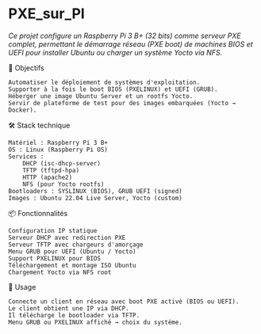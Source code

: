 # PXE_sur_PI
*Ce projet configure un Raspberry Pi 3 B+ (32 bits) comme serveur PXE complet, permettant le démarrage réseau (PXE boot) de machines BIOS et UEFI pour installer Ubuntu ou charger un système Yocto via NFS.*

🎯 Objectifs

    Automatiser le déploiement de systèmes d'exploitation.
    Supporter à la fois le boot BIOS (PXELINUX) et UEFI (GRUB).
    Héberger une image Ubuntu Server et un rootfs Yocto.
    Servir de plateforme de test pour des images embarquées (Yocto → Docker).

🛠️ Stack technique

    Matériel : Raspberry Pi 3 B+
    OS : Linux (Raspberry Pi OS)
    Services :
        DHCP (isc-dhcp-server)
        TFTP (tftpd-hpa)
        HTTP (apache2)
        NFS (pour Yocto rootfs)
    Bootloaders : SYSLINUX (BIOS), GRUB UEFI (signed)
    Images : Ubuntu 22.04 Live Server, Yocto (custom)

📦 Fonctionnalités

    Configuration IP statique
    Serveur DHCP avec redirection PXE
    Serveur TFTP avec chargeurs d'amorçage
    Menu GRUB pour UEFI (Ubuntu / Yocto)
    Support PXELINUX pour BIOS
    Téléchargement et montage ISO Ubuntu
    Chargement Yocto via NFS root

🧪 Usage

    Connecte un client en réseau avec boot PXE activé (BIOS ou UEFI).
    Le client obtient une IP via DHCP.
    Il télécharge le bootloader via TFTP.
    Menu GRUB ou PXELINUX affiché → choix du système.
